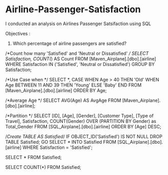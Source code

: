 # Airline-Passenger-Satisfaction
I conducted an analysis on Airlines Passenger Satsifaction using SQL


Objectives :

1. Which percentage of airline passengers are satisfied? 

/*Count how many 'Satisfied' and 'Neutral or Dissatisfied' */
SELECT Satisfaction, COUNT(*) AS Count
FROM [Maven_Airplane].[dbo].[airline]
WHERE Satisfaction IN ('Satisfied', 'Neutral or Dissatisfied')
GROUP BY Satisfaction;

/*Use Case when */
SELECT *,
CASE
	WHEN Age > 40 THEN 'Old'
	WHEN Age BETWEEN 11 AND 39 THEN 'Young'
	ELSE 'Baby'
END
FROM [Maven_Airplane].[dbo].[airline]
ORDER BY Age;

/*Average Age */
SELECT AVG(Age) AS AvgAge
FROM [Maven_Airplane].[dbo].[airline];

/*Partition */
SELECT [ID], [Age], [Gender], [Customer Type], [Type of Travel], Satisfaction,
COUNT(Gender) OVER (PARTITION BY Gender) as Total_Gender
FROM [SQL_Airplane].[dbo].[airline]
ORDER BY [Age] DESC;


/*Create TABLE AS Satisfied*/
IF OBJECT_ID('Satisfied') IS NOT NULL
    DROP TABLE Satisfied;
GO
SELECT *
INTO Satisfied
FROM [SQL_Airplane].[dbo].[airline]
WHERE Satisfaction = 'Satisfied';

SELECT *
FROM Satisfied;

SELECT COUNT(*)
FROM Satisfied;






